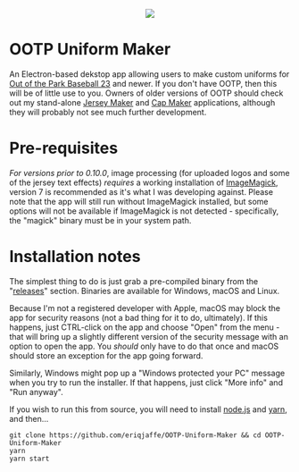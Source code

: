 <p align="center">
  <!--<img src="https://i.imgur.com/rjXwOIg.gif">-->
  <!--<img src="https://i.imgur.com/Y9fxqom.gif">-->
  <img src="https://imgur.com/LWdCbMB.gif">
</p>

# OOTP Uniform Maker

An Electron-based dekstop app allowing users to make custom uniforms for [Out of the Park Baseball 23](https://www.ootpdevelopments.com/out-of-the-park-baseball-home) and newer.  If you don't have OOTP, then this will be of little use to you.  Owners of older versions of OOTP should check out my stand-alone [Jersey Maker](https://github.com/eriqjaffe/OOTP-Jersey-Maker) and [Cap Maker](https://github.com/eriqjaffe/OOTP-Cap-Maker) applications, although they will probably not see much further development.

# Pre-requisites

_For versions prior to 0.10.0_, image processing (for uploaded logos and some of the jersey text effects) *requires* a working installation of [ImageMagick](https://imagemagick.org/script/download.php), version 7 is recommended as it's what I was developing against.  Please note that the app will still run without ImageMagick installed, but some options will not be available if ImageMagick is not detected - specifically, the "magick" binary must be in your system path.

# Installation notes

The simplest thing to do is just grab a pre-compiled binary from the "[releases](https://github.com/eriqjaffe/OOTP-Uniform-Maker/releases)" section.  Binaries are available for Windows, macOS and Linux.

Because I'm not a registered developer with Apple, macOS may block the app for security reasons (not a bad thing for it to do, ultimately).  If this happens, just CTRL-click on the app and choose "Open" from the menu - that will bring up a slightly different version of the security message with an option to open the app.  You *should* only have to do that once and macOS should store an exception for the app going forward.

Similarly, Windows might pop up a "Windows protected your PC" message when you try to run the installer.  If that happens, just click "More info" and "Run anyway".

If you wish to run this from source, you will need to install [node.js](https://nodejs.org/en/download/) and [yarn](https://yarnpkg.com/getting-started/install), and then...

```
git clone https://github.com/eriqjaffe/OOTP-Uniform-Maker && cd OOTP-Uniform-Maker
yarn
yarn start
```
